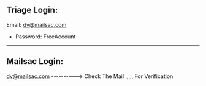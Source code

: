 ## Triage Login:
Email: dv@mailsac.com
- Password: FreeAccount
_______________________________________________________________

## Mailsac Login:
dv@mailsac.com        ---------->     Check The Mail    ,,,,,   For Verification
